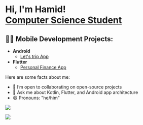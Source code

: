 <h1>Hi, I'm Hamid! <br/><a href="https://github.com/hamid-safari">Computer Science Student</a></h1>

<h2>👨‍💻 Mobile Development Projects:</h2>

- <b>Android</b>
  - [Let's trip App](https://github.com/hamid-safari/Let-s-trip-App)
- <b>Flutter</b>
  - [Personal Finance App](https://github.com/hamid-safari/Personal-Finance-App)
  
<!--<h2>📺 Popular YouTube Videos</h2>

- [How to get into Mobile Development Starting From Zero](https:)
- [A Day in the Life of a Mobile developer Anayst](https://www.youtube.com/watch?v=uHy3oM7NnoU)
- [How to Create a ?
- [Is WGU Legit?](https://www.youtube.com/watch?v=E2MwRWxDBkA)

<!--<h2> 🤳 Connect with me:</h2>

[<img align="left" alt="Hamid | YouTube" width="22px" src="https://cdn.jsdelivr.net/npm/simple-icons@v3/icons/youtube.svg" />][youtube]
[<img align="left" alt="Hamid | Twitter" width="22px" src="https://cdn.jsdelivr.net/npm/simple-icons@v3/icons/twitter.svg" />][twitter]
[<img align="left" alt="Hamid | LinkedIn" width="22px" src="https://cdn.jsdelivr.net/npm/simple-icons@v3/icons/linkedin.svg" />][linkedin]
[<img align="left" alt="Hamid | Instagram" width="22px" src="https://cdn.jsdelivr.net/npm/simple-icons@v3/icons/instagram.svg" />][instagram]

//[twitter]: https://twitter.com/
//[instagram]: https://www.instagram.com/
//[linkedin]: https://linkedin.com/in/ 
-->
<!--[![Anurag's GitHub stats](https://github-readme-stats.vercel.app/api?username=hamid-safari)](https://github.com/anuraghazra/github-readme-stats)-->


Here are some facts about me:

- 👯 I’m open to collaborating on open-source projects
- 💬 Ask me about Kotlin, Flutter, and Android app architecture
- 😄 Pronouns: "he/him"


![](https://github-readme-stats.vercel.app/api?username=hamid-safari&show_icons=true&theme=nightowl)

![](https://github-readme-stats.vercel.app/api/top-langs/?username=hamid-safari&layout=compact&theme=nightowl&hide=html,css,php&langs_count=6)
